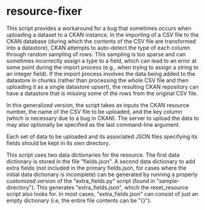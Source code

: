 # resource-fixer
This script provides a workaround for a bug that sometimes occurs when
uploading  a dataset to a CKAN instance. In the importing of a CSV file to
the CKAN database (during which the contents of the CSV file are
transformed into a datastore), CKAN attempts to auto-detect the type of
each column through random sampling of rows. This sampling is too sparse
and can sometimes incorrectly assign a type to a field, which can lead to
an error at some point during the import process (e.g., when trying to
assign a string to an integer field). If the import process involves the
data being added to the datastore in chunks (rather than processing the
whole CSV file and then uploading it as a single datastore upsert), the
resulting CKAN repository can have a datastore that is missing some of the
rows from the original CSV file.

In this generalized version, the script takes as inputs the CKAN resource
number, the name of the CSV file to be uploaded, and the key column
(which is necessary due to a bug in CKAN). The server to upload the data
to may also optionally be specified as the last command-line argument.

Each set of data to be uploaded and its associated JSON files specifying
its fields should be kept in its own directory.

This script uses two data dictionaries for the resource. The first data
dictionary is stored in the file "fields.json". A second data dictionary
to add extra fields (not included in the primary fields.json, for cases
where the initial data dictionary is incomplete) can be generated by
running a properly customized version of the "extra_fields.py" script
(found in "sample-directory"). This generates "extra_fields.json", which
the reset_resource script also looks for. In most cases,
"extra_fields.json" can consist of just an empty dictionary (i.e, the
entire file contents can be "{}").
